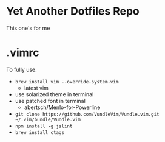 # Yet Another Dotfiles Repo

This one's for me

# .vimrc
To fully use:
- `brew install vim --override-system-vim`
  - latest vim
- use solarized theme in terminal
- use patched font in terminal
  - abertsch/Menlo-for-Powerline
- `git clone https://github.com/VundleVim/Vundle.vim.git ~/.vim/bundle/Vundle.vim`
- `npm install -g jslint`
- `brew install ctags`

